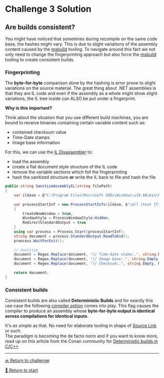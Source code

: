 # Challenge 3 Solution

## Are builds consistent?

You might have noticed that sometimes during recompile on the same code base, the hashes might vary.
This is due to slight variations of the assembly content caused by the [msbuild](https://docs.microsoft.com/en-us/visualstudio/msbuild/msbuild?view=vs-2022) tooling. 
To navigate around this fact we not only need to change the fingerprinting approach but also force the [msbuild](https://docs.microsoft.com/en-us/visualstudio/msbuild/msbuild?view=vs-2022) tooling to create consistent builds.

### Fingerprinting

The **byte-for-byte** comparison done by the hashing is error prone to slight variations on the source material.
The great thing about .NET assemblies is that they are IL code and even if the assembly as a whole might show slight variations, the IL tree inside can ALSO be put under a fingerprint.

**Why is this important?**

Think about the situation that you use different build machines, you are bound to receive binaries containing certain variable content such as:
- contained checksum value
- Time-Date stamps
- Image base information

For this, we can use the [IL Disassembler](https://docs.microsoft.com/en-us/dotnet/framework/tools/ildasm-exe-il-disassembler) to:
- load the assembly
- create a flat document style structure of the IL code
- remove the variable sections which foil the fingerprinting
- hash the sanitized structure **or** write the IL back to file and hash the file

```csharp
public string SanitizeAssemblyIL(string filePath)
{
    var ildasm = @"C:\Program Files\Microsoft SDKs\Windows\v10.0A\bin\NETFX 4.8 Tools\ildasm.exe";
    
    var processStartInf = new ProcessStartInfo(ildasm, $"/all /text {filePath}")
    {
        CreateNowWindow = true,
        WindowStyle = ProcessWindowStyle.Hidden,
        RedirectStandardOutput = true
    }
    using var process = Process.Start(processStartInf);
    string document = process.StandardOutput.ReadToEnd();
    proecess.WaitForExit();
    
    // Sanitize
    document = Regex.Replace(document, "// Time-date stamo:.", string.Empty, RegexOptions.Compiled);
    document = Regex.Replace(document, "// Image base:.", string.Empty, RegexOptions.Compiled);
    document = Regex.Replace(document, "// Checksum:.", string.Empty, RegexOptions.Compiled);
    
    return document;
}
```

### Consistent builds

Consistent builds are also called **Deterministic Builds** and for exactly this use case the following [compiler option](hhttps://docs.microsoft.com/en-us/dotnet/csharp/language-reference/compiler-options/code-generation) comes into play.
This flag causes the compiler to produce an assembly whose **byte-for-byte output is identical across compilations for identical inputs**.

It's _as simple_ as that. No need for elaborate tooling in shape of [Source Link](https://github.com/clairernovotny/DeterministicBuilds) or such.  
The paradigm is becoming the de facto norm and if you want to know more, read up on this article from the Conan community for [Deterministic builds in C/C++](https://blog.conan.io/2019/09/02/Deterministic-builds-with-C-C++.html)

---------------------------------------
[🔙 Return to challenge](../challenge3.md)

[🚦 Return to start](../start.md)